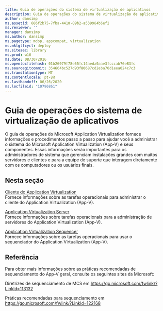 ```yaml
---
title: Guia de operações do sistema de virtualização de aplicativos
description: Guia de operações do sistema de virtualização de aplicativos
author: dansimp
ms.assetid: 686f2b75-7fba-4410-89b2-a539984b6ef2
ms.reviewer: ''
manager: dansimp
ms.author: dansimp
ms.pagetype: mdop, appcompat, virtualization
ms.mktglfcycl: deploy
ms.sitesec: library
ms.prod: w10
ms.date: 08/30/2016
ms.openlocfilehash: 01b26079f78e55fc14aeda0aae3fcccab76e83fc
ms.sourcegitcommit: 354664bc527d93f80687cd2eba70d1eea024c7c3
ms.translationtype: MT
ms.contentlocale: pt-BR
ms.lasthandoff: 06/26/2020
ms.locfileid: "10796861"
---
```

# Guia de operações do sistema de virtualização de aplicativos


O guia de operações do Microsoft Application Virtualization fornece informações e procedimentos passo a passo para ajudar você a administrar o sistema do Microsoft Application Virtualization (App-V) e seus componentes. Essas informações serão importantes para os administradores de sistema que gerenciam instalações grandes com muitos servidores e clientes e para a equipe de suporte que interagem diretamente com os computadores ou os usuários finais.

## Nesta seção


<a href="" id="application-virtualization-client"></a>[Cliente do Application Virtualization](application-virtualization-client.md)  
Fornece informações sobre as tarefas operacionais para administrar o cliente do Application Virtualization (App-V).

<a href="" id="application-virtualization-server"></a>[Application Virtualization Server](application-virtualization-server.md)  
Fornece informações sobre tarefas operacionais para a administração de servidores do Application Virtualization (App-V).

<a href="" id="application-virtualization-sequencer"></a>[Application Virtualization Sequencer](application-virtualization-sequencer.md)  
Fornece informações sobre as tarefas operacionais para usar o sequenciador do Application Virtualization (App-V).

## Referência


Para obter mais informações sobre as práticas recomendadas de sequenciamento do App-V geral, consulte os seguintes sites da Microsoft:

Diretrizes de sequenciamento de MCS em <https://go.microsoft.com/fwlink/?LinkId=113132>

Práticas recomendadas para sequenciamento em <https://go.microsoft.com/fwlink/?LinkId=122168>

 

 






